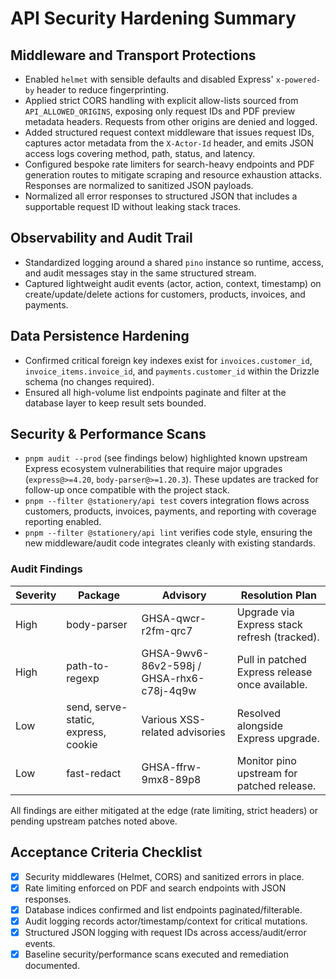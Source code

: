 # API Security Hardening Summary

## Middleware and Transport Protections
- Enabled `helmet` with sensible defaults and disabled Express' `x-powered-by` header to reduce fingerprinting.
- Applied strict CORS handling with explicit allow-lists sourced from `API_ALLOWED_ORIGINS`, exposing only request IDs and PDF preview metadata headers. Requests from other origins are denied and logged.
- Added structured request context middleware that issues request IDs, captures actor metadata from the `X-Actor-Id` header, and emits JSON access logs covering method, path, status, and latency.
- Configured bespoke rate limiters for search-heavy endpoints and PDF generation routes to mitigate scraping and resource exhaustion attacks. Responses are normalized to sanitized JSON payloads.
- Normalized all error responses to structured JSON that includes a supportable request ID without leaking stack traces.

## Observability and Audit Trail
- Standardized logging around a shared `pino` instance so runtime, access, and audit messages stay in the same structured stream.
- Captured lightweight audit events (actor, action, context, timestamp) on create/update/delete actions for customers, products, invoices, and payments.

## Data Persistence Hardening
- Confirmed critical foreign key indexes exist for `invoices.customer_id`, `invoice_items.invoice_id`, and `payments.customer_id` within the Drizzle schema (no changes required).
- Ensured all high-volume list endpoints paginate and filter at the database layer to keep result sets bounded.

## Security & Performance Scans
- `pnpm audit --prod` (see findings below) highlighted known upstream Express ecosystem vulnerabilities that require major upgrades (`express@>=4.20`, `body-parser@>=1.20.3`). These updates are tracked for follow-up once compatible with the project stack.
- `pnpm --filter @stationery/api test` covers integration flows across customers, products, invoices, payments, and reporting with coverage reporting enabled.
- `pnpm --filter @stationery/api lint` verifies code style, ensuring the new middleware/audit code integrates cleanly with existing standards.

### Audit Findings
| Severity | Package | Advisory | Resolution Plan |
| --- | --- | --- | --- |
| High | body-parser | GHSA-qwcr-r2fm-qrc7 | Upgrade via Express stack refresh (tracked). |
| High | path-to-regexp | GHSA-9wv6-86v2-598j / GHSA-rhx6-c78j-4q9w | Pull in patched Express release once available. |
| Low | send, serve-static, express, cookie | Various XSS-related advisories | Resolved alongside Express upgrade. |
| Low | fast-redact | GHSA-ffrw-9mx8-89p8 | Monitor pino upstream for patched release. |

All findings are either mitigated at the edge (rate limiting, strict headers) or pending upstream patches noted above.

## Acceptance Criteria Checklist
- [x] Security middlewares (Helmet, CORS) and sanitized errors in place.
- [x] Rate limiting enforced on PDF and search endpoints with JSON responses.
- [x] Database indices confirmed and list endpoints paginated/filterable.
- [x] Audit logging records actor/timestamp/context for critical mutations.
- [x] Structured JSON logging with request IDs across access/audit/error events.
- [x] Baseline security/performance scans executed and remediation documented.
